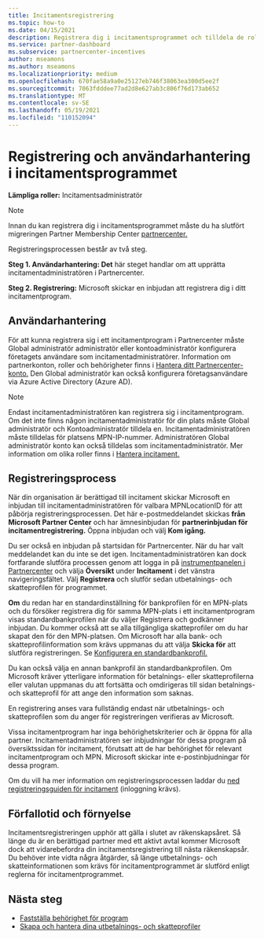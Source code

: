 ```yaml
---
title: Incitamentsregistrering
ms.topic: how-to
ms.date: 04/15/2021
description: Registrera dig i incitamentsprogrammet och tilldela de roller som krävs för användarhantering. I den här artikeln beskrivs registreringsprocessen.
ms.service: partner-dashboard
ms.subservice: partnercenter-incentives
author: mseamons
ms.author: mseamons
ms.localizationpriority: medium
ms.openlocfilehash: 670fae58a9a0e25127eb746f38063ea300d5ee2f
ms.sourcegitcommit: 7063fdddee77ad2d8e627ab3c806f76d173ab652
ms.translationtype: MT
ms.contentlocale: sv-SE
ms.lasthandoff: 05/19/2021
ms.locfileid: "110152094"
---
```

# <a name="enrollment-and-user-management-in-the-incentives-program"></a>Registrering och användarhantering i incitamentsprogrammet

**Lämpliga roller:** Incitamentsadministratör

>[!NOTE]
>Innan du kan registrera dig i incitamentsprogrammet måste du ha slutfört migreringen Partner Membership Center [partnercenter.](prepare-pmc-pc-migration.md)

Registreringsprocessen består av två steg.

**Steg 1. Användarhantering: Det** här steget handlar om att upprätta incitamentadministratören i Partnercenter.

**Steg 2. Registrering:** Microsoft skickar en inbjudan att registrera dig i ditt incitamentprogram.

## <a name="user-management"></a>Användarhantering

För att kunna registrera sig i ett incitamentprogram i Partnercenter måste Global administratör administratör eller kontoadministratör konfigurera företagets användare som incitamentadministratörer. Information om partnerkonton, roller och behörigheter finns i [Hantera ditt Partnercenter-konto.](partner-center-account-setup.md) Den Global administratör kan också konfigurera företagsanvändare via Azure Active Directory (Azure AD).

>[!NOTE]
>Endast incitamentadministratören kan registrera sig i incitamentprogram. Om det inte finns någon incitamentadministratör för din plats måste Global administratör och Kontoadministratör tilldela en. Incitamentadministratören måste tilldelas för platsens MPN-IP-nummer. Administratören Global administratör konto kan också tilldelas som incitamentadministratör. Mer information om olika roller finns i [Hantera incitament.](permissions-overview.md#manage-incentives)

## <a name="enrollment-process"></a>Registreringsprocess

När din organisation är berättigad till incitament skickar Microsoft en inbjudan till incitamentadministratören för valbara MPNLocationID för att påbörja registreringsprocessen. Det här e-postmeddelandet skickas **från Microsoft Partner Center** och har ämnesinbjudan för **partnerinbjudan för incitamentregistrering.** Öppna inbjudan och välj **Kom igång.**

Du ser också en inbjudan på startsidan för Partnercenter. När du har valt meddelandet kan du inte se det igen. Incitamentadministratören kan dock fortfarande slutföra processen genom att logga in på [instrumentpanelen i Partnercenter](https://partner.microsoft.com/dashboard/) och välja **Översikt** under **Incitament** i det vänstra navigeringsfältet. Välj **Registrera** och slutför sedan utbetalnings- och skatteprofilen för programmet.

**Om** du redan har en standardinställning för bankprofilen för en MPN-plats och du försöker registrera dig för samma MPN-plats i ett incitamentprogram visas standardbankprofilen när du väljer Registrera och godkänner inbjudan. Du kommer också att se alla tillgängliga skatteprofiler om du har skapat den för den MPN-platsen. Om Microsoft har alla bank- och skatteprofilinformation som krävs uppmanas du att välja **Skicka för** att slutföra registreringen. Se [Konfigurera en standardbankprofil.](incentives-create-and-manage-your-payout-and-tax-profiles.md#set-up-a-default-bank-profile)

Du kan också välja en annan bankprofil än standardbankprofilen. Om Microsoft kräver ytterligare information för betalnings- eller skatteprofilerna  eller valutan uppmanas  du att fortsätta och omdirigeras till sidan betalnings- och skatteprofil för att ange den information som saknas. 

En registrering anses vara fullständig endast när utbetalnings- och skatteprofilen som du anger för registreringen verifieras av Microsoft.

Vissa incitamentprogram har inga behörighetskriterier och är öppna för alla partner. Incitamentadministratören ser inbjudningar för dessa program på översiktssidan för incitament, förutsatt att de har behörighet för relevant incitamentprogram och MPN. Microsoft skickar inte e-postinbjudningar för dessa program.

Om du vill ha mer information om registreringsprocessen laddar du [ned registreringsguiden för incitament](https://partner.microsoft.com/resources/detail/partner-center-incentives-enrollment-pdf) (inloggning krävs).

## <a name="expiration-and-renewal"></a>Förfallotid och förnyelse

Incitamentsregistreringen upphör att gälla i slutet av räkenskapsåret. Så länge du är en berättigad partner med ett aktivt avtal kommer Microsoft dock att vidarebefordra din incitamentsregistrering till nästa räkenskapsår. Du behöver inte vidta några åtgärder, så länge utbetalnings- och skatteinformationen som krävs för incitamentprogrammet är slutförd enligt reglerna för incitamentprogrammet.

## <a name="next-steps"></a>Nästa steg

- [Fastställa behörighet för program](incentives-determined-your-program-eligibility.md)
- [Skapa och hantera dina utbetalnings- och skatteprofiler](incentives-create-and-manage-your-payout-and-tax-profiles.md)
